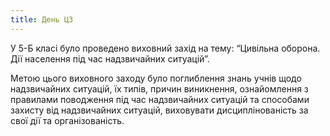```yaml
---
title: День ЦЗ
---
```


У 5-Б класі було проведено виховний захід на тему: “Цивільна оборона. Дії населення під час надзвичайних ситуацій”.

Метою цього виховного заходу було поглиблення знань учнів щодо надзвичайних ситуацій, їх типів, причин виникнення, ознайомлення з правилами поводження під час надзвичайних ситуацій та способами захисту від надзвичайних ситуацій, виховувати дисциплінованість за свої дії та організованість.
<slideshow id="72157646846531663"></slideshow>
